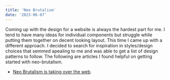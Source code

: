 ```yaml
---
title: 'Neo Brutalism'
date: '2023-06-07'
---
```


Coming up with the design for a website is always the hardest part for me. I tend to have many ideas for individual components but struggle while putting them together on decent looking layout. This time I came up with a different approach. 
I decided to search for inspiration in styles/design choices that semmed apealing to me and was able to get a list of design patterns to follow. The following are articles I found helpful on getting started with neo-brutalism.

- [Neo Brutalism is taking over the web](https://hype4.academy/articles/design/neubrutalism-is-taking-over-web). 
